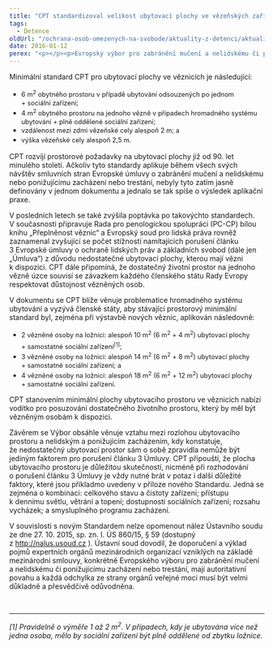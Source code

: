 ```yaml
---
title: "CPT standardizoval velikost ubytovací plochy ve vězeňských zařízeních"
tags:
  - Detence
oldUrl: "/ochrana-osob-omezenych-na-svobode/aktuality-z-detenci/aktuality-z-detenci-2016/cpt-standardizoval-velikost-ubytovaci-plochy-ve-vezenskych-zarizenich/"
date: 2016-01-12
perex: "<p></p><p>Evropský výbor pro zabránění mučení a nelidskému či ponižujícímu zacházení nebo trestání (CPT) zveřejnil dne 15. prosince „Standard CPT k velikosti ubytovací plochy na jednoho vězně ve vězeňském zařízení“ (Living space per prisoner in prison establishments: CPT standards; CPT/Inf (2015) 44; dále jen „Standard“; dostupné z <a title=\"Otevření do nového okna\" href=\"http://www.cpt.coe.int/en/working-documents/cpt-inf-2015-44-eng.pdf\" target=\"_blank\">http://www.cpt.coe.int/en/working-documents/cpt-inf-2015-44-eng.pdf</a> <img alt=\"\" src=\"https://www.ochrance.cz/typo3/ext/od_linkdesc/icons/external.gif\" class=\"od_linkdesc_icon_external\" />). Jedná se o základní minimální standard v rámci harmonizace přijatelných podmínek vězněných osob sdílený<a name=\"_GoBack\"></a> napříč zeměmi Rady Evropy.  </p>"
---
```


<!-- imported from the old website -->

<p>Minimální standard CPT pro ubytovací plochy ve věznicích je následující:</p> <p></p><ul><li><span style="line-height: 17.92px; font-size: 12.8px;">6 m<sup>2</sup> obytného prostoru v případě ubytování odsouzených po jednom + sociální zařízení;</span></li><li><span style="line-height: 17.92px; font-size: 12.8px;">4 m<sup>2</sup> obytného prostoru na jednoho vězně v případech hromadného systému ubytování + plně oddělené sociální zařízení;</span></li><li><span style="line-height: 17.92px; font-size: 12.8px;">vzdálenost mezi zdmi vězeňské cely alespoň 2 m; a</span></li><li><span style="line-height: 17.92px; font-size: 12.8px;">výška vězeňské cely alespoň 2,5 m.</span></li></ul><p></p>    <p>CPT rozvíjí prostorové požadavky na ubytovací plochy již od 90. let minulého století. Ačkoliv tyto standardy aplikuje během všech svých návštěv smluvních stran Evropské úmluvy o zabránění mučení a nelidskému nebo ponižujícímu zacházení nebo trestání, nebyly tyto zatím jasně definovány v jednom dokumentu a jednalo se tak spíše o výsledek aplikační praxe.</p> <p>V posledních letech se také zvýšila poptávka po takovýchto standardech. V současnosti připravuje Rada pro penologickou spolupráci (PC-CP) bílou knihu „Přeplněnost věznic“ a Evropský soud pro lidská práva rovněž zaznamenal zvyšující se počet stížností namítajících porušení článku 3 Evropské úmluvy o ochraně lidských práv a základních svobod (dále jen „Úmluva“) z důvodu nedostatečné ubytovací plochy, kterou mají vězni k dispozici. CPT dále připomíná, že dostatečný životní prostor na jednoho vězně úzce souvisí se závazkem každého členského státu Rady Evropy respektovat důstojnost vězněných osob.</p> <p>V dokumentu se CPT blíže věnuje problematice hromadného systému ubytování a vyzývá členské státy, aby stávající prostorový minimální standard byl, zejména při výstavbě nových věznic, aplikován následovně:</p> <p></p><ul><li><span style="line-height: 17.92px; font-size: 12.8px;">2 vězněné osoby na ložnici: alespoň 10 m<sup>2</sup> (6 m<sup>2</sup> + 4 m<sup>2</sup>) ubytovací plochy + samostatné sociální zařízení<sup>[1]</sup>;</span></li><li><span style="line-height: 17.92px; font-size: 12.8px;">3 vězněné osoby na ložnici: alespoň 14 m<sup>2</sup> (6 m<sup>2</sup> + 8 m<sup>2</sup>) ubytovací plochy + samostatné sociální zařízení; a</span></li><li><span style="line-height: 17.92px; font-size: 12.8px;">4 vězněné osoby na ložnici: alespoň 18 m<sup>2</sup> (6 m<sup>2</sup> + 12 m<sup>2</sup>) ubytovací plochy + samostatné sociální zařízení.</span></li></ul><p></p>   <p>CPT stanovením minimální plochy ubytovacího prostoru ve věznicích nabízí vodítko pro posuzování dostatečného životního prostoru, který by měl být vězněným osobám k dispozici.</p> <p>Závěrem se Výbor obsáhle věnuje vztahu mezi rozlohou ubytovacího prostoru a nelidským a ponižujícím zacházením, kdy konstatuje, že nedostatečný ubytovací prostor sám o sobě zpravidla nemůže být jediným faktorem pro porušení článku 3 Úmluvy. CPT připouští, že plocha ubytovacího prostoru je důležitou skutečností, nicméně při rozhodování o porušení článku 3 Úmluvy je vždy nutné brát v potaz i další důležité faktory, které jsou příkladmo uvedeny v příloze nového Standardu. Jedná se zejména o kombinaci: celkového stavu a čistoty zařízení; přístupu k dennímu světlu, větrání a topení; dostupnosti sociálních zařízení; rozsahu vycházek; a smysluplného programu zacházení.</p> <p>V souvislosti s novým Standardem nelze opomenout nález Ústavního soudu ze dne 27. 10. 2015, sp. zn. I. ÚS 860/15, § 59 (dostupný z <a title="Otevření do nového okna" href="http://nalus.usoud.cz/" class="-" target="_blank">http://nalus.usoud.cz</a> ). Ústavní soud dovodil, že doporučení a výklad pojmů expertních orgánů mezinárodních organizací vzniklých na základě mezinárodní smlouvy, konkrétně Evropského výboru pro zabránění mučení a nelidskému či ponižujícímu zacházení nebo trestání, mají autoritativní povahu a každá odchylka ze strany orgánů veřejné moci musí být velmi důkladně a přesvědčivě odůvodněna.</p> <br /> <hr /> <p><i>[1] Pravidelně o výměře 1 až 2 m<sup>2</sup>. V případech, kdy je ubytována více než jedna osoba, mělo by sociální zařízení být plně oddělené od zbytku ložnice.</i></p>
